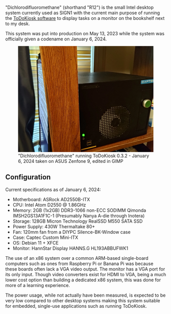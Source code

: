 "Dichlorodifluoromethane" (shorthand "R12") is the small Intel desktop system currently used as SIGN1 with the current main purpose of running the [ToDoKiosk software](../todokiosk/) to display tasks on a monitor on the bookshelf next to my desk.

This system was put into production on May 13, 2023 while the system was officially given a codename on January 6, 2024.

<figure>
    <img src="/static/projects/r12_todokiosk.webp">
    <figcaption>"Dichlorodifluoromethane" running ToDoKiosk 0.3.2 - January 6, 2024 taken on ASUS Zenfone 9, edited in GIMP</figcaption>
</figure>

## Configuration
Current specifications as of January 6, 2024:

- Motherboard: ASRock AD2550B-ITX
- CPU: Intel Atom D2550 @ 1.86GHz
- Memory: 2GB (1x2GB) DDR3-1066 non-ECC SODIMM Qimonda IMSH2GS13A1F1C-1 (Presumably Nanya A-die through Inotera)
- Storage: 128GB Micron Technology RealSSD M550 SATA SSD
- Power Supply: 430W Thermaltake 80+
- Fan: 120mm fan from a DIYPC Silence-BK-Window case
- Case: Captec Custom Mini-ITX
- OS: Debian 11 + XFCE
- Monitor: HannStar Display HANNS.G HL193ABBUFWK1

The use of an x86 system over a common ARM-based single-board computers such as ones from Raspberry Pi or Banana Pi was because these boards often lack a VGA video output. The monitor has a VGA port for its only input. 
Though video converters exist for HDMI to VGA, being a much lower cost option than building a dedicated x86 system, this was done for more of a learning experience.

The power usage, while not actually have been measured, is expected to be very low compared to other desktop systems making this system suitable for embedded, single-use applications such as running ToDoKiosk.